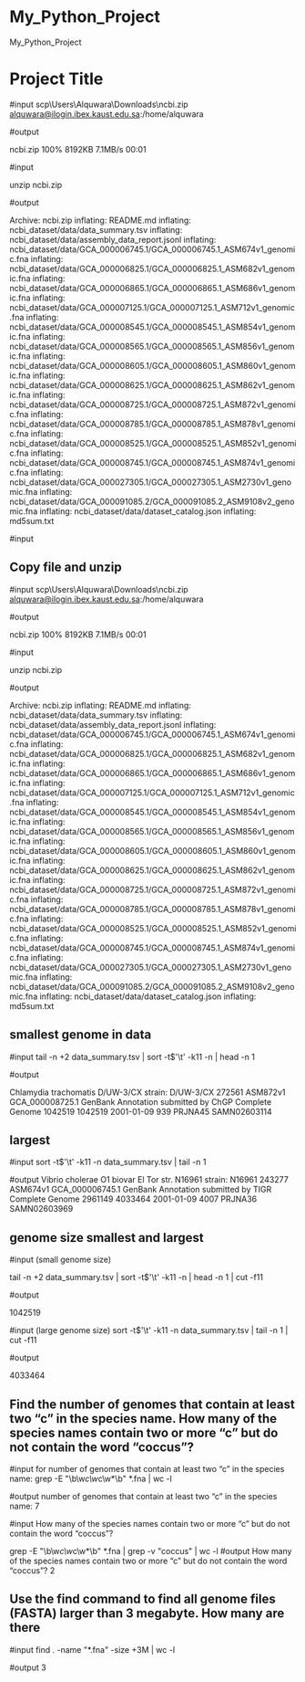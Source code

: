 # My_Python_Project
My_Python_Project
# Project Title



 #input
 scp\Users\Alquwara\Downloads\ncbi.zip alquwara@ilogin.ibex.kaust.edu.sa:/home/alquwara

#output

 ncbi.zip                                                                              100% 8192KB   7.1MB/s   00:01

#input

 unzip ncbi.zip

 #output

 Archive:  ncbi.zip
  inflating: README.md
  inflating: ncbi_dataset/data/data_summary.tsv
  inflating: ncbi_dataset/data/assembly_data_report.jsonl
  inflating: ncbi_dataset/data/GCA_000006745.1/GCA_000006745.1_ASM674v1_genomic.fna
  inflating: ncbi_dataset/data/GCA_000006825.1/GCA_000006825.1_ASM682v1_genomic.fna
  inflating: ncbi_dataset/data/GCA_000006865.1/GCA_000006865.1_ASM686v1_genomic.fna
  inflating: ncbi_dataset/data/GCA_000007125.1/GCA_000007125.1_ASM712v1_genomic.fna
  inflating: ncbi_dataset/data/GCA_000008545.1/GCA_000008545.1_ASM854v1_genomic.fna
  inflating: ncbi_dataset/data/GCA_000008565.1/GCA_000008565.1_ASM856v1_genomic.fna
  inflating: ncbi_dataset/data/GCA_000008605.1/GCA_000008605.1_ASM860v1_genomic.fna
  inflating: ncbi_dataset/data/GCA_000008625.1/GCA_000008625.1_ASM862v1_genomic.fna
  inflating: ncbi_dataset/data/GCA_000008725.1/GCA_000008725.1_ASM872v1_genomic.fna
  inflating: ncbi_dataset/data/GCA_000008785.1/GCA_000008785.1_ASM878v1_genomic.fna
  inflating: ncbi_dataset/data/GCA_000008525.1/GCA_000008525.1_ASM852v1_genomic.fna
  inflating: ncbi_dataset/data/GCA_000008745.1/GCA_000008745.1_ASM874v1_genomic.fna
  inflating: ncbi_dataset/data/GCA_000027305.1/GCA_000027305.1_ASM2730v1_genomic.fna
  inflating: ncbi_dataset/data/GCA_000091085.2/GCA_000091085.2_ASM9108v2_genomic.fna
  inflating: ncbi_dataset/data/dataset_catalog.json
  inflating: md5sum.txt

  #input
  



## Copy file and unzip


 #input
 scp\Users\Alquwara\Downloads\ncbi.zip alquwara@ilogin.ibex.kaust.edu.sa:/home/alquwara

#output

 ncbi.zip                                                                              100% 8192KB   7.1MB/s   00:01

#input

 unzip ncbi.zip

 #output

 Archive:  ncbi.zip
  inflating: README.md
  inflating: ncbi_dataset/data/data_summary.tsv
  inflating: ncbi_dataset/data/assembly_data_report.jsonl
  inflating: ncbi_dataset/data/GCA_000006745.1/GCA_000006745.1_ASM674v1_genomic.fna
  inflating: ncbi_dataset/data/GCA_000006825.1/GCA_000006825.1_ASM682v1_genomic.fna
  inflating: ncbi_dataset/data/GCA_000006865.1/GCA_000006865.1_ASM686v1_genomic.fna
  inflating: ncbi_dataset/data/GCA_000007125.1/GCA_000007125.1_ASM712v1_genomic.fna
  inflating: ncbi_dataset/data/GCA_000008545.1/GCA_000008545.1_ASM854v1_genomic.fna
  inflating: ncbi_dataset/data/GCA_000008565.1/GCA_000008565.1_ASM856v1_genomic.fna
  inflating: ncbi_dataset/data/GCA_000008605.1/GCA_000008605.1_ASM860v1_genomic.fna
  inflating: ncbi_dataset/data/GCA_000008625.1/GCA_000008625.1_ASM862v1_genomic.fna
  inflating: ncbi_dataset/data/GCA_000008725.1/GCA_000008725.1_ASM872v1_genomic.fna
  inflating: ncbi_dataset/data/GCA_000008785.1/GCA_000008785.1_ASM878v1_genomic.fna
  inflating: ncbi_dataset/data/GCA_000008525.1/GCA_000008525.1_ASM852v1_genomic.fna
  inflating: ncbi_dataset/data/GCA_000008745.1/GCA_000008745.1_ASM874v1_genomic.fna
  inflating: ncbi_dataset/data/GCA_000027305.1/GCA_000027305.1_ASM2730v1_genomic.fna
  inflating: ncbi_dataset/data/GCA_000091085.2/GCA_000091085.2_ASM9108v2_genomic.fna
  inflating: ncbi_dataset/data/dataset_catalog.json
  inflating: md5sum.txt
## smallest genome in data

#input
tail -n +2 data_summary.tsv | sort -t$'\t' -k11 -n | head -n 1

#output

Chlamydia trachomatis D/UW-3/CX         strain: D/UW-3/CX       272561  ASM872v1        GCA_000008725.1 GenBank Annotation submitted by ChGP    Complete Genome 1042519 1042519 2001-01-09      939     PRJNA45 SAMN02603114
## largest

#input
sort -t$'\t' -k11 -n data_summary.tsv | tail -n 1


#output
Vibrio cholerae O1 biovar El Tor str. N16961            strain: N16961  243277  ASM674v1        GCA_000006745.1 GenBank                                                                     Annotation submitted by TIGR     Complete Genome 2961149 4033464 2001-01-09      4007    PRJNA36 SAMN02603969

## genome size smallest and largest

#input (small genome size)

 tail -n +2 data_summary.tsv | sort -t$'\t' -k11 -n | head -n 1 | cut -f11

#output 

1042519

#input (large genome size)
sort -t$'\t' -k11 -n data_summary.tsv | tail -n 1 | cut -f11


#output

4033464
## Find the number of genomes that contain at least two “c” in the species name. How many of the species names contain two or more “c” but do not contain the word “coccus”?

#input for number of genomes that contain at least two “c” in the species name:
grep -E "\b\w*c\w*c\w*\b" *.fna | wc -l


#output  number of genomes that contain at least two “c” in the species name:
7

#input How many of the species names contain two or more “c” but do not contain the word “coccus”? 

 grep -E "\b\w*c\w*c\w*\b" *.fna | grep -v "coccus" | wc -l
#output How many of the species names contain two or more “c” but do not contain the word “coccus”?
2




## Use the find command to find all genome files (FASTA) larger than 3 megabyte. How many are there


#input
find . -name "*.fna" -size +3M | wc -l

#output
3


